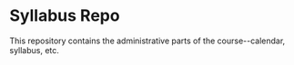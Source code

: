 # Syllabus Repo

This repository contains the administrative parts of the course--calendar, syllabus, etc.
